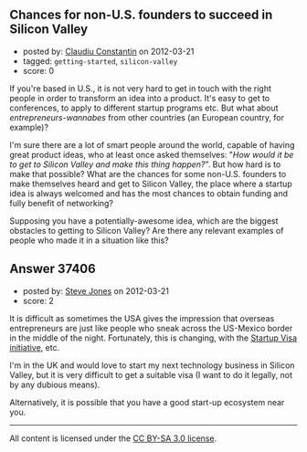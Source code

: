 ## Chances for non-U.S. founders to succeed in Silicon Valley

- posted by: [Claudiu Constantin](https://stackexchange.com/users/-1/16460-claudiu-constantin) on 2012-03-21
- tagged: `getting-started`, `silicon-valley`
- score: 0

If you're based in U.S., it is not very hard to get in touch with the right people in order to transform an idea into a product. It's easy to get to conferences, to apply to different startup programs etc. But what about *entrepreneurs-wannabes* from other countries (an European country, for example)?

I'm sure there are a lot of smart people around the world, capable of having great product ideas, who at least once asked themselves: "*How would it be to get to Silicon Valley and make this thing happen?*". But how hard is to make that possible? What are the chances for some non-U.S. founders to make themselves heard and get to Silicon Valley, the place where a startup idea is always welcomed and has the most chances to obtain funding and fully benefit of networking?

Supposing you have a potentially-awesome idea, which are the biggest obstacles to getting to Silicon Valley? Are there any relevant examples of people who made it in a situation like this?


## Answer 37406

- posted by: [Steve Jones](https://stackexchange.com/users/-1/12985-steve-jones) on 2012-03-21
- score: 2

<p>It is difficult as sometimes the USA gives the impression that overseas entrepreneurs are just like people who sneak across the US-Mexico border in the middle of the night. Fortunately, this is changing, with the <a href="http://startupvisa.com/" rel="nofollow" title="Link to startupvisa.com site">Startup Visa initiative</a>, etc.</p>

<p>I'm in the UK and would love to start my next technology business in Silicon Valley, but it is very difficult to get a suitable visa (I want to do it legally, not by any dubious means).</p>

<p>Alternatively, it is possible that you have a good start-up ecosystem near you.</p>




---

All content is licensed under the [CC BY-SA 3.0 license](https://creativecommons.org/licenses/by-sa/3.0/).

